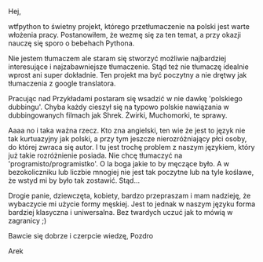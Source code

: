 Hej,

wtfpython to świetny projekt, którego przetłumaczenie na polski jest warte włożenia pracy. Postanowiłem, że wezmę się za ten temat, a przy okazji nauczę się sporo o bebehach Pythona. 

Nie jestem tłumaczem ale staram się stworzyć możliwie najbardziej interesujące i najzabawniejsze tłumaczenie. Stąd też nie tłumaczę idealnie wprost ani super dokładnie. Ten projekt ma być poczytny a nie drętwy jak tłumaczenia z google translatora.

Pracując nad Przykładami postaram się wsadzić w nie dawkę 'polskiego dubbingu'. Chyba każdy cieszył się na typowo polskie nawiązania w dubbingowanych filmach jak Shrek. Żwirki, Muchomorki, te sprawy.

Aaaa no i taka ważna rzecz. Kto zna angielski, ten wie że jest to język nie tak kurtuazyjny jak polski, a przy tym jeszcze nierozróżniający płci osoby, do której zwraca się autor. I tu jest trochę problem z naszym językiem, który już takie rozróżnienie posiada. Nie chcę tłumaczyć na 'programisto/programistko'. O la boga jakie to by męczące było. A w bezokoliczniku lub liczbie mnogiej nie jest tak poczytne lub na tyle koślawe, że wstyd mi by było tak zostawić. Stąd...

Drogie panie, dziewczęta, kobiety, bardzo przepraszam i mam nadzieję, że wybaczycie mi użycie formy męskiej. Jest to jednak w naszym języku forma bardziej klasyczna i uniwersalna. Bez twardych uczuć jak to mówią w zagranicy ;)

Bawcie się dobrze i czerpcie wiedzę,
Pozdro

Arek